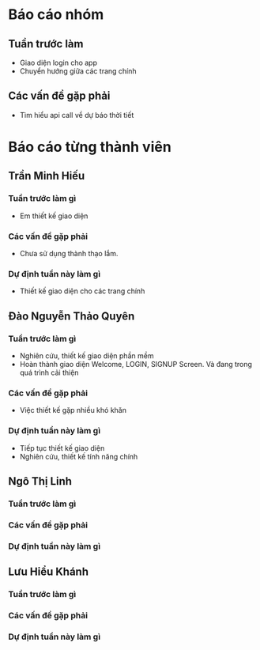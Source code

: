 # Báo cáo nhóm
## Tuần trước làm
- Giao diện login cho app 
- Chuyển hướng giữa các trang chính
## Các vấn đề gặp phải  
- Tìm hiểu api call về dự báo thời tiết
# Báo cáo từng thành viên
## Trần Minh Hiếu 
### Tuần trước làm gì
- Em thiết kế giao diện 
### Các vấn đề gặp phải
- Chưa sử dụng thành thạo lắm. 
### Dự định tuần này làm gì
- Thiết kế giao diện cho các trang chính
## Đào Nguyễn Thảo Quyên
### Tuần trước làm gì
- Nghiên cứu, thiết kế giao diện phần mềm
- Hoàn thành giao diện Welcome, LOGIN, SIGNUP Screen. Và đang trong quá trình cải thiện
### Các vấn đề gặp phải
- Việc thiết kế gặp nhiều khó khăn
### Dự định tuần này làm gì
- Tiếp tục thiết kế giao diện
- Nghiên cứu, thiết kế tính năng chính
## Ngô Thị Linh 
### Tuần trước làm gì
### Các vấn đề gặp phải
### Dự định tuần này làm gì
## Lưu Hiểu Khánh
### Tuần trước làm gì
### Các vấn đề gặp phải
### Dự định tuần này làm gì